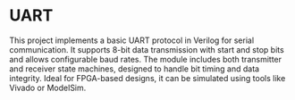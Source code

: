 # UART
This project implements a basic UART protocol in Verilog for serial communication. It supports 8-bit data transmission with start and stop bits and allows configurable baud rates. The module includes both transmitter and receiver state machines, designed to handle bit timing and data integrity. Ideal for FPGA-based designs, it can be simulated using tools like Vivado or ModelSim.

